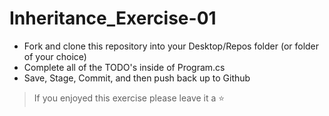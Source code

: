 # Inheritance_Exercise-01

- Fork and clone this repository into your Desktop/Repos folder (or folder of your choice)
- Complete all of the TODO's inside of Program.cs
- Save, Stage, Commit, and then push back up to Github

> If you enjoyed this exercise please leave it a ⭐
